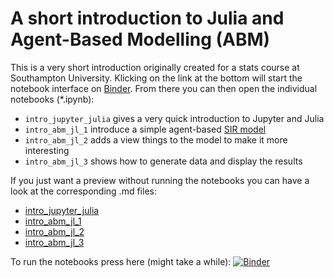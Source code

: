 # A short introduction to Julia and Agent-Based Modelling (ABM)

This is a very short introduction originally created for a stats course at Southampton University. Klicking on the link at the bottom will start the notebook interface on [Binder](https://mybinder.org/). From there you can then open the individual notebooks (*.ipynb): 
* `intro_jupyter_julia` gives a very quick introduction to Jupyter and Julia
* `intro_abm_jl_1` introduce a simple agent-based [SIR model](http://mathworld.wolfram.com/SIRModel.html)
* `intro_abm_jl_2` adds a view things to the model to make it more interesting
* `intro_abm_jl_3` shows how to generate data and display the results
 
If you just want a preview without running the notebooks you can have a look at the corresponding .md files:
* [intro_jupyter_julia](intro_jupyter_julia.md)
* [intro_abm_jl_1](intro_abm_jl_1.md)
* [intro_abm_jl_2](intro_abm_jl_2)
* [intro_abm_jl_3](intro_abm_jl_3)

To run the notebooks press here (might take a while):
[![Binder](https://mybinder.org/badge_logo.svg)](https://mybinder.org/v2/gh/mhinsch/julia_abm_intro/master)
